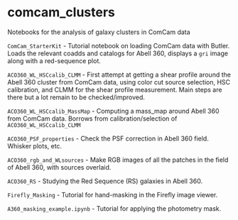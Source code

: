 # comcam_clusters
Notebooks for the analysis of galaxy clusters in ComCam data

`ComCam_StarterKit` - Tutorial notebook on loading ComCam data with Butler. Loads the relevant coadds and catalogs for Abell 360, displays a `gri` image along with a red-sequence plot. 

`ACO360_WL_HSCcalib_CLMM` - First attempt at getting a shear profile around the Abell 360 cluster from ComCam data, using color cut source selection, HSC calibration, and CLMM for the shear profile measurement. Main steps are there but a lot remain to be checked/improved.

`ACO360_WL_HSCcalib_MassMap` - Computing a mass_map around Abell 360 from ComCam data. Borrows from calibration/selection of `ACO360_WL_HSCcalib_CLMM`

`ACO360_PSF_properties` - Check the PSF correction in Abell 360 field. Whisker plots, etc.

`ACO360_rgb_and_WLsources` - Make RGB images of all the patches in the field of Abell 360, with sources overlaid.

`ACO360_RS` - Studying the Red Sequence (RS) galaxies in Abell 360.

`Firefly_Masking` - Tutorial for hand-masking in the Firefly image viewer.

`A360_masking_example.ipynb` - Tutorial for applying the photometry mask.

